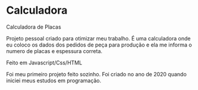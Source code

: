 # Calculadora
 Calculadora de Placas

Projeto pessoal criado para otimizar meu trabalho. 
É uma calculadora onde eu coloco os dados dos pedidos de peça para produção e ela me informa o numero de placas e espessura correta.

Feito em Javascript/Css/HTML

Foi meu primeiro projeto feito sozinho. Foi criado no ano de 2020 quando iniciei meus estudos em programação.
